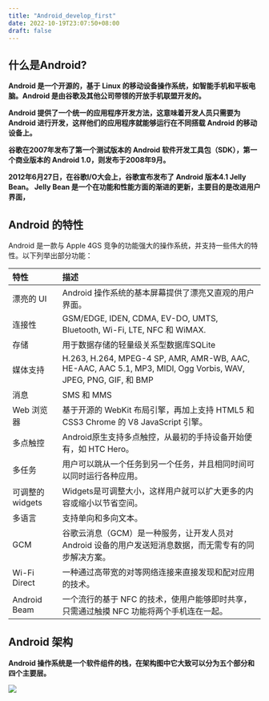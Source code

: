 ```yaml
---
title: "Android_develop_first"
date: 2022-10-19T23:07:50+08:00
draft: false
---
```


##  什么是Android?

<!--more-->

**Android 是一个开源的，基于 Linux 的移动设备操作系统，如智能手机和平板电脑。Android 是由谷歌及其他公司带领的开放手机联盟开发的。**

**Android 提供了一个统一的应用程序开发方法，这意味着开发人员只需要为 Android 进行开发，这样他们的应用程序就能够运行在不同搭载 Android 的移动设备上。**

**谷歌在2007年发布了第一个测试版本的 Android 软件开发工具包（SDK），第一个商业版本的 Android 1.0，则发布于2008年9月。**

**2012年6月27日，在谷歌I/O大会上，谷歌宣布发布了 Android 版本4.1 Jelly Bean。 Jelly Bean 是一个在功能和性能方面的渐进的更新，主要目的是改进用户界面，**



## Android 的特性

Android 是一款与 Apple 4GS 竞争的功能强大的操作系统，并支持一些伟大的特性。以下列举出部分功能：

| 特性             | 描述                                                         |
| :--------------- | :----------------------------------------------------------- |
| 漂亮的 UI        | Android 操作系统的基本屏幕提供了漂亮又直观的用户界面。       |
| 连接性           | GSM/EDGE, IDEN, CDMA, EV-DO, UMTS, Bluetooth, Wi-Fi, LTE, NFC 和 WiMAX. |
| 存储             | 用于数据存储的轻量级关系型数据库SQLite                       |
| 媒体支持         | H.263, H.264, MPEG-4 SP, AMR, AMR-WB, AAC, HE-AAC, AAC 5.1, MP3, MIDI, Ogg Vorbis, WAV, JPEG, PNG, GIF, 和 BMP |
| 消息             | SMS 和 MMS                                                   |
| Web 浏览器       | 基于开源的 WebKit 布局引擎，再加上支持 HTML5 和 CSS3 Chrome 的 V8 JavaScript 引擎。 |
| 多点触控         | Android原生支持多点触控，从最初的手持设备开始便有，如 HTC Hero。 |
| 多任务           | 用户可以跳从一个任务到另一个任务，并且相同时间可以同时运行各种应用。 |
| 可调整的 widgets | Widgets是可调整大小，这样用户就可以扩大更多的内容或缩小以节省空间。 |
| 多语言           | 支持单向和多向文本。                                         |
| GCM              | 谷歌云消息（GCM）是一种服务，让开发人员对 Android 设备的用户发送短消息数据，而无需专有的同步解决方案。 |
| Wi-Fi Direct     | 一种通过高带宽的对等网络连接来直接发现和配对应用的技术。     |
| Android Beam     | 一个流行的基于 NFC 的技术，使用户能够即时共享，只需通过触摸 NFC 功能将两个手机连在一起。 |

## Android 架构

**Android 操作系统是一个软件组件的栈，在架构图中它大致可以分为五个部分和四个主要层。**

![](/img/1.png)
